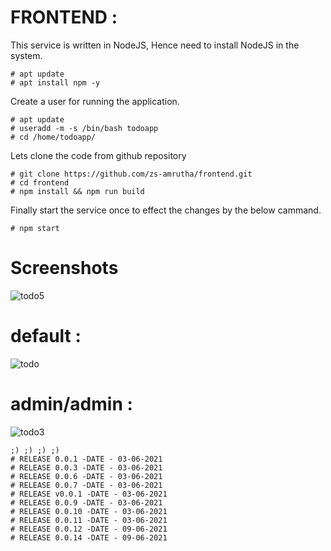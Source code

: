 # FRONTEND :

This service is written in NodeJS, Hence need to install NodeJS in the system.

```
# apt update
# apt install npm -y
```
Create a user for running the application.

```
# apt update
# useradd -m -s /bin/bash todoapp
# cd /home/todoapp/
```

Lets clone the code from github repository

```
# git clone https://github.com/zs-amrutha/frontend.git
# cd frontend
# npm install && npm run build
```
Finally start the service once to effect the changes by the below cammand.

```
# npm start
```
# Screenshots 


![todo5](https://user-images.githubusercontent.com/82360490/116790723-756f9380-aad3-11eb-9081-e075b7727a7c.png)


# default :

![todo](https://user-images.githubusercontent.com/82360490/116790727-7e606500-aad3-11eb-91f0-53e990e623ef.png)

# admin/admin :

![todo3](https://user-images.githubusercontent.com/82360490/116790732-83251900-aad3-11eb-8b24-556d893f431d.png)

```
;) ;) ;) ;)
# RELEASE 0.0.1 -DATE - 03-06-2021
# RELEASE 0.0.3 -DATE - 03-06-2021
# RELEASE 0.0.6 -DATE - 03-06-2021
# RELEASE 0.0.7 -DATE - 03-06-2021
# RELEASE v0.0.1 -DATE - 03-06-2021
# RELEASE 0.0.9 -DATE - 03-06-2021
# RELEASE 0.0.10 -DATE - 03-06-2021
# RELEASE 0.0.11 -DATE - 03-06-2021
# RELEASE 0.0.12 -DATE - 09-06-2021
# RELEASE 0.0.14 -DATE - 09-06-2021
```
